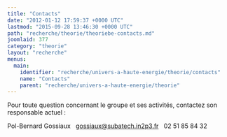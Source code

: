 ```yaml
---
title: "Contacts"
date: "2012-01-12 17:59:37 +0000 UTC"
lastmod: "2015-09-28 13:46:30 +0000 UTC"
path: "recherche/theorie/theoriebe-contacts.md"
joomlaid: 377
category: "theorie"
layout: "recherche"
menus:
  main:
    identifier: "recherche/univers-a-haute-energie/theorie/contacts"
    name: "Contacts"
    parent: "recherche/univers-a-haute-energie/theorie"
---
```

Pour toute question concernant le groupe et ses activités, contactez son responsable actuel :

Pol-Bernard Gossiaux   gossiaux@subatech.in2p3.fr   02 51 85 84 32

